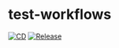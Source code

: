 # test-workflows

[![CD](https://github.com/cmcculloh/test-workflows/actions/workflows/CD.yml/badge.svg?branch=master)](https://github.com/cmcculloh/test-workflows/actions/workflows/CD.yml)
[![Release](https://github.com/cmcculloh/test-workflows/actions/workflows/release.yml/badge.svg?branch=master)](https://github.com/cmcculloh/test-workflows/actions/workflows/release.yml)

